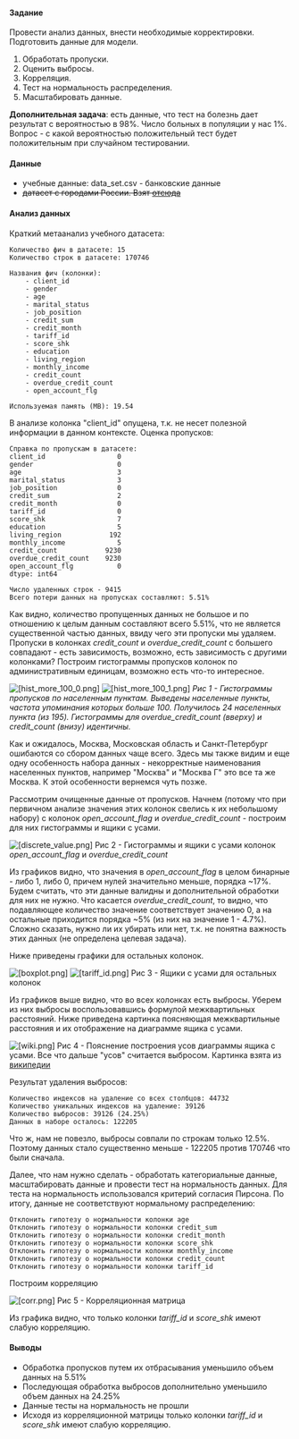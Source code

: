 

#### Задание

Провести анализ данных, внести необходимые корректировки. Подготовить данные для модели.

1. Обработать пропуски.
2. Оценить выбросы.
3. Корреляция.
4. Тест на нормальность распределения.
5. Масштабировать данные.

**Дополнительная задача**: есть данные, что тест на болезнь дает результат с вероятностью в 98%.
Число больных в популяции у нас 1%. Вопрос - с какой вероятностью положительный тест будет положительным при случайном тестировании.  

#### Данные

 - учебные данные: data_set.csv - банковские данные
 - ~~датасет с городами России. Взят [отсюда](https://github.com/arbaev/russia-cities)~~

#### Анализ данных

Краткий метаанализ учебного датасета:
```log
Количество фич в датасете: 15
Количество строк в датасете: 170746

Названия фич (колонки):
    - client_id
    - gender
    - age
    - marital_status
    - job_position
    - credit_sum
    - credit_month
    - tariff_id
    - score_shk
    - education
    - living_region
    - monthly_income
    - credit_count
    - overdue_credit_count
    - open_account_flg

Используемая память (MB): 19.54
```

В анализе колонка "client_id" опущена, т.к. не несет полезной информации в данном контексте. Оценка пропусков:

```log
Справка по пропускам в датасете:
client_id                  0
gender                     0
age                        3
marital_status             3
job_position               0
credit_sum                 2
credit_month               0
tariff_id                  0
score_shk                  7
education                  5
living_region            192
monthly_income             5
credit_count            9230
overdue_credit_count    9230
open_account_flg           0
dtype: int64

Число удаленных строк - 9415
Всего потери данных на пропусках составляют: 5.51%
```

Как видно, количество пропущенных данных не большое и по отношению к целым данным составляют всего 5.51%, что не является существенной частью данных, ввиду чего эти пропуски мы удаляем. Пропуски в колонках *credit_count* и *overdue_credit_count* с большего совпадают - есть зависимость, возможно, есть зависимость с другими колонками? Построим гистограммы пропусков колонок по административным единицам, возможно есть что-то интересное.

![[hist_more_100_0.png]](pic/hist_more_100_0.png)
![[hist_more_100_1.png]](pic/hist_more_100_1.png)
*Рис 1 - Гистограммы пропусков по населенным пунктам. Выведены населенные пункты, частота упоминания которых больше 100. Получилось 24 населенных пункта (из 195). Гистограммы для overdue_credit_count (вверху) и credit_count (внизу) идентичны.*

Как и ожидалось, Москва, Московская область и Санкт-Петербург ошибаются со сбором данных чаще всего. Здесь мы также видим и еще одну особенность набора данных - некорректные наименования населенных пунктов, например "Москва" и "Москва Г" это все та же Москва. К этой особенности вернемся чуть позже.

Рассмотрим очищенные данные от пропусков. Начнем (потому что при первичном анализе значения этих колонок свелись к их небольшому набору) с колонок *open_account_flag* и *overdue_credit_count* - построим для них гистограммы и ящики с усами.

![[discrete_value.png]](pic/discrete_value.png)
Рис 2 - Гистограммы и ящики с усами колонок *open_account_flag* и *overdue_credit_count*

Из графиков видно, что значения в *open_account_flag* в целом бинарные - либо 1, либо 0, причем нулей значительно меньше, порядка ~17%. Будем считать, что эти данные валидны и дополнительной обработки для них не нужно. Что касается *overdue_credit_count*, то видно, что подавляющее количество значение соответствует значению 0, а на остальные приходится порядка ~5% (из них на значение 1 - 4.7%). Сложно сказать, нужно ли их убирать или нет, т.к. не понятна важность этих данных (не определена целевая задача). 

Ниже приведены графики для остальных колонок.

![[boxplot.png]](pic/boxplot.png)
![[tariff_id.png]](pic/tariff_id.png)
Рис 3 - Ящики с усами для остальных колонок

Из графиков выше видно, что во всех колонках есть выбросы. Уберем из них выбросы воспользовавшись формулой межквартильных расстояний. Ниже приведена картинка поясняющая межквартильные расстояния и их отображение на диаграмме ящика с усами.

![[wiki.png]](pic/wiki.png)
Рис 4 - Пояснение построения усов диаграммы ящика с усами. Все что дальше "усов" считается выбросом. Картинка взята из [википедии](https://ru.wikipedia.org/wiki/%D0%AF%D1%89%D0%B8%D0%BA_%D1%81_%D1%83%D1%81%D0%B0%D0%BC%D0%B8)

Результат удаления выбросов:

```log
Количество индексов на удаление со всех столбцов: 44732
Количество уникальных индексов на удаление: 39126
Количество выбросов: 39126 (24.25%)
Данных в наборе осталось: 122205
```

Что ж, нам не повезло, выбросы совпали по строкам только 12.5%. Поэтому данных стало существенно меньше - 122205 против 170746 что были сначала.

Далее, что нам нужно сделать - обработать категориальные данные, масштабировать данные и провести тест на нормальность данных. Для теста на нормальность использовался критерий согласия Пирсона. По итогу, данные не соответствуют нормальному распределению:

```log
Отклонить гипотезу о нормальности колонки age
Отклонить гипотезу о нормальности колонки credit_sum
Отклонить гипотезу о нормальности колонки credit_month
Отклонить гипотезу о нормальности колонки score_shk
Отклонить гипотезу о нормальности колонки monthly_income
Отклонить гипотезу о нормальности колонки credit_count
Отклонить гипотезу о нормальности колонки tariff_id
```

Построим корреляцию

![[corr.png]](pic/corr.png)
Рис 5 - Корреляционная матрица

Из графика видно, что только колонки *tariff_id* и *score_shk* имеют слабую корреляцию.

#### Выводы

 - Обработка пропусков путем их отбрасывания уменьшило объем данных на 5.51%
 - Последующая обработка выбросов дополнительно уменьшило объем данных на 24.25%
 - Данные тесты на нормальность не прошли
 - Исходя из корреляционной матрицы только колонки *tariff_id* и *score_shk* имеют слабую корреляцию.